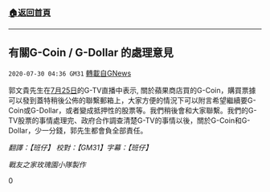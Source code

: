 ###  [:house:返回首頁](https://github.com/ourhimalayas/txt)
---

## 有關G-Coin / G-Dollar 的處理意見
`2020-07-30 04:36 GM31` [轉載自GNews](https://gnews.org/zh-hant/280125/)

郭文貴先生在[7月25日](https://gtv.org/?videoid=5f1c27922f677e46c0fbc325)的G-TV直播中表示, 關於蘋果商店買的G-Coin，購買票據可以發到蓋特稍後公佈的聯繫郵箱上，大家方便的情況下可以附言希望繼續要G-Coin或G-Dollar，或者變成抵押性的股票等。我們稍後會和大家聯繫。我們的G-TV股票的事情處理完、政府合作調查清楚G-TV的事情以後，關於G-Coin和G-Dollar，少一分錢，郭先生都會負全部責任。

*翻譯：【班仔】 校對：【GM31】字幕：【班仔】*

*戰友之家玫瑰園小隊製作*

0
